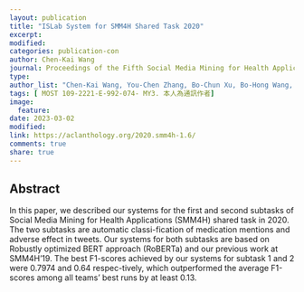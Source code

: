 ```yaml
---
layout: publication
title: "ISLab System for SMM4H Shared Task 2020"
excerpt:
modified:
categories: publication-con
author: Chen-Kai Wang
journal: Proceedings of the Fifth Social Media Mining for Health Applications Workshop & Shared Task
type: 
author_list: "Chen-Kai Wang, You-Chen Zhang, Bo-Chun Xu, Bo-Hong Wang, You-Ning Xu, Po-Hao Chen, Hong-Jie Dai, Chung-Hong Lee"
tags: [ MOST 109-2221-E-992-074- MY3. 本人為通訊作者]
image:
  feature:
date: 2023-03-02
modified: 
link: https://aclanthology.org/2020.smm4h-1.6/
comments: true
share: true
---
```


## Abstract

In this paper, we described our systems for the first and second subtasks of Social Media Mining for Health Applications (SMM4H) shared task in 2020. The two subtasks are automatic classi-fication of medication mentions and adverse effect in tweets. Our systems for both subtasks are based on Robustly optimized BERT approach (RoBERTa) and our previous work at SMM4H’19. The best F1-scores achieved by our systems for subtask 1 and 2 were 0.7974 and 0.64 respec-tively, which outperformed the average F1-scores among all teams’ best runs by at least 0.13.